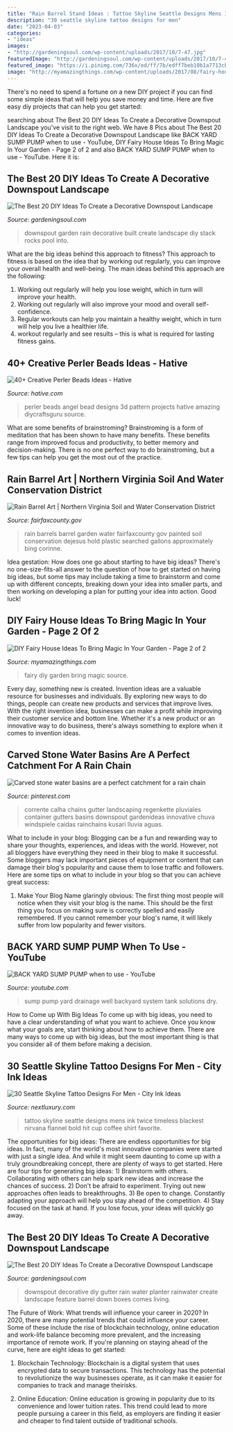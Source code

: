 ```yaml
---
title: "Rain Barrel Stand Ideas : Tattoo Skyline Seattle Designs Mens Ink Twice Timeless Blackest Nirvana Flannel Bold Hit Cup Coffee Shirt Favorite"
description: "30 seattle skyline tattoo designs for men"
date: "2023-04-03"
categories:
- "ideas"
images:
- "http://gardeningsoul.com/wp-content/uploads/2017/10/7-47.jpg"
featuredImage: "http://gardeningsoul.com/wp-content/uploads/2017/10/7-47.jpg"
featured_image: "https://i.pinimg.com/736x/ed/ff/7b/edff7beb10b1a7713cb856c9a73d4e2f.jpg"
image: "http://myamazingthings.com/wp-content/uploads/2017/08/fairy-house-ideas-6.jpg"
---
```



There's no need to spend a fortune on a new DIY project if you can find some simple ideas that will help you save money and time. Here are five easy diy projects that can help you get started: 

	

		
searching about The Best 20 DIY Ideas To Create a Decorative Downspout Landscape you've visit to the right web. We have 8 Pics about The Best 20 DIY Ideas To Create a Decorative Downspout Landscape like BACK YARD SUMP PUMP when to use - YouTube, DIY Fairy House Ideas To Bring Magic In Your Garden - Page 2 of 2 and also BACK YARD SUMP PUMP when to use - YouTube. Here it is:
		
    
## The Best 20 DIY Ideas To Create A Decorative Downspout Landscape

<img loading=lazy src="http://gardeningsoul.com/wp-content/uploads/2017/10/7-47.jpg" onerror="this.onerror=null;this.src='https://tse1.mm.bing.net/th?id=OIP.qEkHwEyQ_9nqTORUhzjmagHaF0&amp;pid=15.1';" alt="The Best 20 DIY Ideas To Create a Decorative Downspout Landscape">

_Source: gardeningsoul.com_

>downspout garden rain decorative built create landscape diy stack rocks pool into. 

	

What are the big ideas behind this approach to fitness?
This approach to fitness is based on the idea that by working out regularly, you can improve your overall health and well-being. The main ideas behind this approach are the following: 
1) Working out regularly will help you lose weight, which in turn will improve your health. 
2) Working out regularly will also improve your mood and overall self-confidence. 
3) Regular workouts can help you maintain a healthy weight, which in turn will help you live a healthier life. 
4) workout regularly and see results – this is what is required for lasting fitness gains.

    
## 40+ Creative Perler Beads Ideas - Hative

<img loading=lazy src="http://hative.com/wp-content/uploads/2014/04/perler-beads-ideas/40-angel-perler-beads.jpg" onerror="this.onerror=null;this.src='https://tse3.mm.bing.net/th?id=OIP.1p0xJDkgMRz-Pqb1iiiPZAHaFA&amp;pid=15.1';" alt="40+ Creative Perler Beads Ideas - Hative">

_Source: hative.com_

>perler beads angel bead designs 3d pattern projects hative amazing diycraftsguru source. 

	

What are some benefits of brainstroming?
Brainstroming is a form of meditation that has been shown to have many benefits. These benefits range from improved focus and productivity, to better memory and decision-making. There is no one perfect way to do brainstroming, but a few tips can help you get the most out of the practice.

    
## Rain Barrel Art | Northern Virginia Soil And Water Conservation District

<img loading=lazy src="https://www.fairfaxcounty.gov/soil-water-conservation/sites/soil-water-conservation/files/Assets/images/rb/2015/dejesus.jpg" onerror="this.onerror=null;this.src='https://tse1.mm.bing.net/th?id=OIP.qBci5yVcxSYflO9Hdn9gBgHaJ4&amp;pid=15.1';" alt="Rain Barrel Art | Northern Virginia Soil and Water Conservation District">

_Source: fairfaxcounty.gov_

>rain barrels barrel garden water fairfaxcounty gov painted soil conservation dejesus hold plastic searched gallons approximately bing corinne. 

	

Idea gestation: How does one go about starting to have big ideas?
There's no one-size-fits-all answer to the question of how to get started on having big ideas, but some tips may include taking a time to brainstorm and come up with different concepts, breaking down your idea into smaller parts, and then working on developing a plan for putting your idea into action. Good luck!

    
## DIY Fairy House Ideas To Bring Magic In Your Garden - Page 2 Of 2

<img loading=lazy src="http://myamazingthings.com/wp-content/uploads/2017/08/fairy-house-ideas-6.jpg" onerror="this.onerror=null;this.src='https://tse4.mm.bing.net/th?id=OIP.46tOLxrehFTyibiOb38l8AHaJz&amp;pid=15.1';" alt="DIY Fairy House Ideas To Bring Magic In Your Garden - Page 2 of 2">

_Source: myamazingthings.com_

>fairy diy garden bring magic source. 

	

Every day, something new is created. Invention ideas are a valuable resource for businesses and individuals. By exploring new ways to do things, people can create new products and services that improve lives. With the right invention idea, businesses can make a profit while improving their customer service and bottom line. Whether it's a new product or an innovative way to do business, there's always something to explore when it comes to invention ideas.

    
## Carved Stone Water Basins Are A Perfect Catchment For A Rain Chain

<img loading=lazy src="https://i.pinimg.com/736x/ed/ff/7b/edff7beb10b1a7713cb856c9a73d4e2f.jpg" onerror="this.onerror=null;this.src='https://tse2.mm.bing.net/th?id=OIP.xc97o3h2ebG1jeYLVC4azwHaLJ&amp;pid=15.1';" alt="Carved stone water basins are a perfect catchment for a rain chain">

_Source: pinterest.com_

>corrente calha chains gutter landscaping regenkette pluviales container gutters basins downspout gardenideas innovative chuva windspiele caidas rainchains kusari lluvia aguas. 

	

What to include in your blog:
Blogging can be a fun and rewarding way to share your thoughts, experiences, and ideas with the world. However, not all bloggers have everything they need in their blog to make it successful. Some bloggers may lack important pieces of equipment or content that can damage their blog's popularity and cause them to lose traffic and followers. Here are some tips on what to include in your blog so that you can achieve great success:
1. Make Your Blog Name glaringly obvious: The first thing most people will notice when they visit your blog is the name. This should be the first thing you focus on making sure is correctly spelled and easily remembered. If you cannot remember your blog's name, it will likely suffer from low popularity and fewer visitors.


    
## BACK YARD SUMP PUMP When To Use - YouTube

<img loading=lazy src="http://i1.ytimg.com/vi/lTsgOXtRLtw/maxresdefault.jpg" onerror="this.onerror=null;this.src='https://tse1.mm.bing.net/th?id=OIP.vIZuqO407WBUD3gPL4R9SAHaEK&amp;pid=15.1';" alt="BACK YARD SUMP PUMP when to use - YouTube">

_Source: youtube.com_

>sump pump yard drainage well backyard system tank solutions dry. 

	

How to Come up With Big Ideas
To come up with big ideas, you need to have a clear understanding of what you want to achieve. Once you know what your goals are, start thinking about how to achieve them. There are many ways to come up with big ideas, but the most important thing is that you consider all of them before making a decision.

    
## 30 Seattle Skyline Tattoo Designs For Men - City Ink Ideas

<img loading=lazy src="http://nextluxury.com/wp-content/uploads/amazing-mens-soundwave-seattle-skyline-outer-forearm-tattoo.jpg" onerror="this.onerror=null;this.src='https://tse3.mm.bing.net/th?id=OIP._UnHH1e1rIb5gkZasGl0sQHaHU&amp;pid=15.1';" alt="30 Seattle Skyline Tattoo Designs For Men - City Ink Ideas">

_Source: nextluxury.com_

>tattoo skyline seattle designs mens ink twice timeless blackest nirvana flannel bold hit cup coffee shirt favorite. 

	

The opportunities for big ideas:
There are endless opportunities for big ideas. In fact, many of the world's most innovative companies were started with just a single idea. And while it might seem daunting to come up with a truly groundbreaking concept, there are plenty of ways to get started. Here are four tips for generating big ideas: 1) Brainstorm with others. Collaborating with others can help spark new ideas and increase the chances of success. 2) Don't be afraid to experiment. Trying out new approaches often leads to breakthroughs. 3) Be open to change. Constantly adapting your approach will help you stay ahead of the competition. 4) Stay focused on the task at hand. If you lose focus, your ideas will quickly go away.

    
## The Best 20 DIY Ideas To Create A Decorative Downspout Landscape

<img loading=lazy src="http://gardeningsoul.com/wp-content/uploads/2017/10/14-1-1.jpg" onerror="this.onerror=null;this.src='https://tse4.mm.bing.net/th?id=OIP.Tl1o8jC4Ap6X0HIuGI5mPQHaJ4&amp;pid=15.1';" alt="The Best 20 DIY Ideas To Create a Decorative Downspout Landscape">

_Source: gardeningsoul.com_

>downspout decorative diy gutter rain water planter rainwater create landscape feature barrel down boxes comes living. 

	

The Future of Work: What trends will influence your career in 2020?
In 2020, there are many potential trends that could influence your career. Some of these include the rise of blockchain technology, online education and work-life balance becoming more prevalent, and the increasing importance of remote work. If you're planning on staying ahead of the curve, here are eight ideas to get started:
1. Blockchain Technology: Blockchain is a digital system that uses encrypted data to secure transactions. This technology has the potential to revolutionize the way businesses operate, as it can make it easier for companies to track and manage theirisks.

2. Online Education: Online education is growing in popularity due to its convenience and lower tuition rates. This trend could lead to more people pursuing a career in this field, as employers are finding it easier and cheaper to find talent outside of traditional schools.


